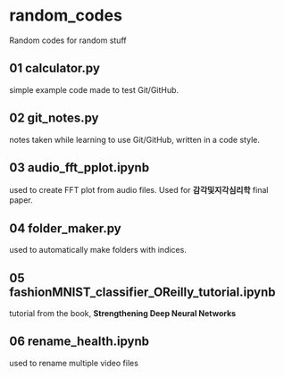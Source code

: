 # random_codes
Random codes for random stuff

## 01 calculator.py

simple example code made to test Git/GitHub.

## 02 git_notes.py

notes taken while learning to use Git/GitHub, written in a code style.

## 03 audio_fft_pplot.ipynb

used to create FFT plot from audio files. Used for **감각및지각심리학** final paper.

## 04 folder_maker.py

used to automatically make folders with indices.

## 05 fashionMNIST_classifier_OReilly_tutorial.ipynb

tutorial from the book, **Strengthening Deep Neural Networks**

## 06 rename_health.ipynb
  
used to rename multiple video files
